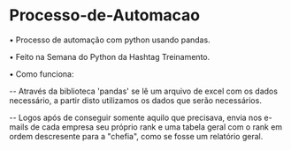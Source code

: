 # Processo-de-Automacao
• Processo de automação com python usando pandas.

• Feito na Semana do Python da Hashtag Treinamento.

• Como funciona:

-- Através da biblioteca 'pandas' se lê um arquivo de excel com os dados necessário, a partir disto utilizamos os dados que serão necessários.

-- Logos após de conseguir somente aquilo que precisava, envia nos e-mails de cada empresa seu próprio rank e uma tabela geral com o rank em ordem descresente para a "chefia", como se fosse um relatório geral.
 
